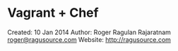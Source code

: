 # Vagrant + Chef
Created: 10 Jan 2014
Author:  Roger Ragulan Rajaratnam <roger@ragusource.com>
Website: http://ragusource.com
